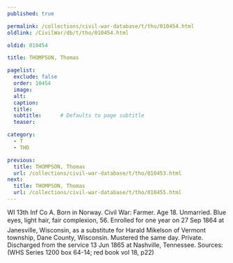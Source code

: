 ```yaml
---
published: true

permalink: /collections/civil-war-database/t/tho/010454.html
oldlink: /CivilWar/db/t/tho/010454.html

oldid: 010454

title: THOMPSON, Thomas

pagelist:
  exclude: false
  order: 10454
  image: 
  alt:
  caption:
  title:
  subtitle:      # Defaults to page subtitle
  teaser:

category: 
  - T 
  - THO

previous:
  title: THOMPSON, Thomas
  url: /collections/civil-war-database/t/tho/010453.html  
next:
  title: THOMPSON, Thomas
  url: /collections/civil-war-database/t/tho/010455.html   
---
```

WI 13th Inf Co A. Born in Norway. Civil War: Farmer. Age 18. Unmarried. Blue eyes, light hair, fair complexion, 5&#146;6&#148;. Enrolled for one year on 27 Sep 1864 at Janesville, Wisconsin, as a substitute for Harald Mikelson of Vermont township, Dane County, Wisconsin. Mustered the same day. Private. Discharged from the service 13 Jun 1865 at Nashville, Tennessee. Sources: (WHS Series 1200 box 64-14; red book vol 18, p22)